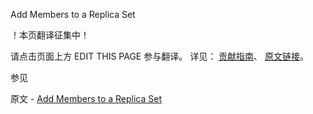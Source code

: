  Add Members to a Replica Set

 ！本页翻译征集中！

请点击页面上方 EDIT THIS PAGE 参与翻译。
详见：
[贡献指南]( https://github.com/JinMuInfo/MongoDB-Manual-zh/blob/master/CONTRIBUTING.md )、
[原文链接](  https://docs.mongodb.com/manual/tutorial/expand-replica-set/  )。

 参见

原文 - [Add Members to a Replica Set]( https://docs.mongodb.com/manual/tutorial/expand-replica-set/ )

